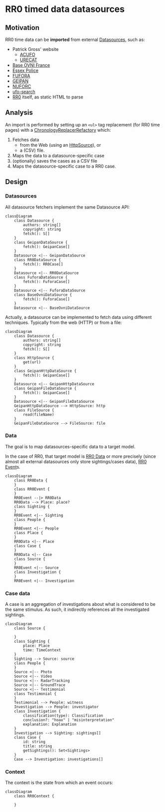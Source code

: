 # RR0 timed data datasources

## Motivation

RR0 time data can be **imported** from external [Datasources](Datasource.ts), such as:

* Patrick Gross' website
    * [ACUFO](acufo)
    * [URECAT](urecat)
* [Base OVNI France](baseovnifrance)
* [Essex Police](essex-police)
* [FUFORA](fufora)
* [GEIPAN](../../org/eu/fr/cnes/geipan)
* [NUFORC](nuforc)
* [ufo-search](ufo-search)
* [RR0](rr0) itself, as static HTML to parse

## Analysis

An import is performed by setting up an `<ul>` tag replacement (for RR0 time pages) with a [ChronologyReplacerRefactory](ChronologyReplacerFactory.ts) which:

1. Fetches data
    - from the Web (using an [HttpSource](HttpSource.ts)), or
    - a (CSV) file.
1. Maps the data to a datasource-specific case
1. (optionally) saves the cases as a CSV file
1. Maps the datasource-specific case to a RR0 case.

## Design

### Datasources

All datasource fetchers implement the same Datasource API:
```mermaid
classDiagram
    class Datasource {
        authors: string[]
        copyright: string
        fetch(): S[]
    }
    class GeipanDataSource {
        fetch(): GeipanCase[]
    }
    Datasource <|-- GeipanDataSource
    class RR0DataSource {
        fetch(): RR0Case[]
    }
    Datasource <|-- RR0DataSource
    class FuforaDataSource {
        fetch(): FuforaCase[]
    }
    Datasource <|-- FuforaDataSource
    class BaseOvniDataSource {
        fetch(): FuforaCase[]
    }
    Datasource <|-- BaseOvniDataSource
```

Actually, a datasource can be implemented to fetch data using different techniques. Typically from the web (HTTP) or from a file:

```mermaid
classDiagram
    class Datasource {
        authors: string[]
        copyright: string
        fetch(): S[]
    }
    class HttpSource {
        get(url)
    }
    class GeipanHttpDataSource {
        fetch(): GeipanCase[]
    }
    Datasource <|-- GeipanHttpDataSource
    class GeipanFileDataSource {
        fetch(): GeipanCase[]
    }
    Datasource <|-- GeipanFileDataSource
    GeipanHttpDataSource --> HttpSource: http
    class FileSource {
        read(fileName)
    }
    GeipanFileDataSource --> FileSource: file
```

### Data

The goal is to map datasources-specific data to a target model.

In the case of RR0, that target model is [RR0 Data](../../data/README.md) or more precisely
(since almost all external datasources only store sightings/cases data), [RR0 Event](../../event/README.md)s.

```mermaid
classDiagram
    class RR0Data {
    } 
    class RR0Event {
    } 
    RR0Event --|> RR0Data
    RR0Data --> Place: place?
    class Sighting {
    }
    RR0Event <|-- Sighting
    class People {
    }
    RR0Event <|-- People
    class Place {
    }
    RR0Data <|-- Place
    class Case {
    }
    RR0Data <|-- Case
    class Source {
    }
    RR0Event <|-- Source
    class Investigation {
    }
    RR0Event <|-- Investigation
```

### Case data

A case is an aggregation of investigations about what is considered to be the same stimulus.
As such, it indirectly references all the investigated sightings.

```mermaid
classDiagram
    class Source {
        
    }
    class Sighting {
        place: Place
        time: TimeContext
    }
    Sighting --> Source: source
    class People {
    }
    Source <|-- Photo
    Source <|-- Video
    Source <|-- RadarTracking
    Source <|-- GroundTrace
    Source <|-- Testimonial
    class Testimonial {
    }
    Testimonial --> People: witness
    Investigation --> People: investigator
    class Investigation {
        classification(type): Classification
        conclusion?: "hoax" | "misinterpretation"
        explanation: Explanation
    }
    Investigation --> Sighting: sightings[]
    class Case {
        id: string
        title: string
        getSightings(): Set<Sightings>
    }
    Case --> Investigation: investigations[]
```

### Context

The context is the state from which an event occurs:

```mermaid
classDiagram
    class RR0Context {
        
    }
```
